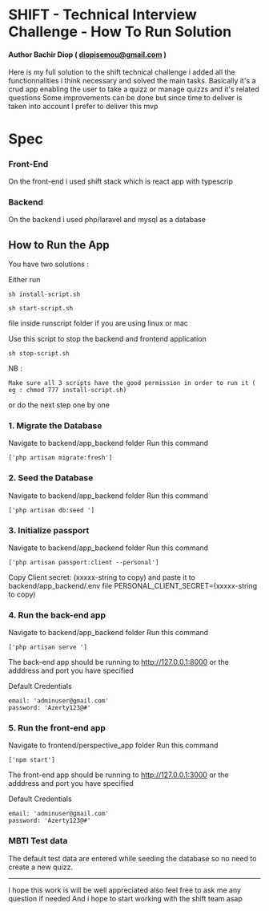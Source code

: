 # SHIFT - Technical Interview Challenge - How To Run Solution

#### Author Bachir Diop ( diopisemou@gmail.com )
Here is my full solution to the shift technical challenge i added all the functionnalities
i think necessary and solved the main tasks.
Basically it's a crud app enabling the user to take a quizz or manage quizzs and it's related questions
Some improvements can be done but since time to deliver is taken into account
I prefer to deliver this mvp



# Spec

### Front-End
On the front-end i used shift stack which is react app with typescrip

### Backend
On the backend i used php/laravel and mysql as a database


## How to Run the App

You have two solutions :

Either run 

```
sh install-script.sh 
```


```
sh start-script.sh 
```

file inside runscript folder if you are using linux or mac

Use this script to stop the backend and frontend application
```
sh stop-script.sh 
```

NB : 
```
Make sure all 3 scripts have the good permission in order to run it ( eg : chmod 777 install-script.sh)
```

or do the next step one by one

### 1. Migrate the Database
Navigate to backend/app_backend folder
Run this command

```
['php artisan migrate:fresh']
```

### 2. Seed the Database
Navigate to backend/app_backend folder
Run this command

```
['php artisan db:seed ']
```

### 3. Initialize passport
Navigate to backend/app_backend folder
Run this command

```
['php artisan passport:client --personal']
```

Copy Client secret: (xxxxx-string to copy) and paste it to 
backend/app_backend/.env file 
PERSONAL_CLIENT_SECRET=(xxxxx-string to copy)

### 4. Run the back-end app
Navigate to backend/app_backend folder
Run this command

```
['php artisan serve ']
```

The back-end app should be running to http://127.0.0.1:8000 or the adddress and port you 
have specified

Default Credentials

```
email: 'adminuser@gmail.com' 
password: 'Azerty123@#'
```

### 5. Run the front-end app
Navigate to frontend/perspective_app folder
Run this command

```
['npm start']
```

The front-end app should be running to http://127.0.0.1:3000 or the adddress and port you 
have specified

Default Credentials

```
email: 'adminuser@gmail.com' 
password: 'Azerty123@#'
```

### MBTI Test data

The default test data are entered while seeding the database so no need to create a new quizz.

---

I hope this work is will be well appreciated also feel free to ask me any question if needed
And i hope to start working with the shift team asap